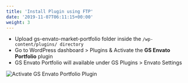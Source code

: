 ```yaml
---
title: 'Install Plugin using FTP'
date: '2019-11-07T06:11:15+00:00'
weight: 3
---
```


- Upload gs-envato-market-portfolio folder inside the <code>/wp-content/plugins/ directory</code>
- Go to WordPress dashboard > Plugins & Activate the **GS Envato Portfolio** plugin
- GS Envato Portfolio will available under GS Plugins > Envato Settings

![Activate GS Envato Portfolio Plugin](../images/Activate_GS_Envato_portfolio_plugin.png)